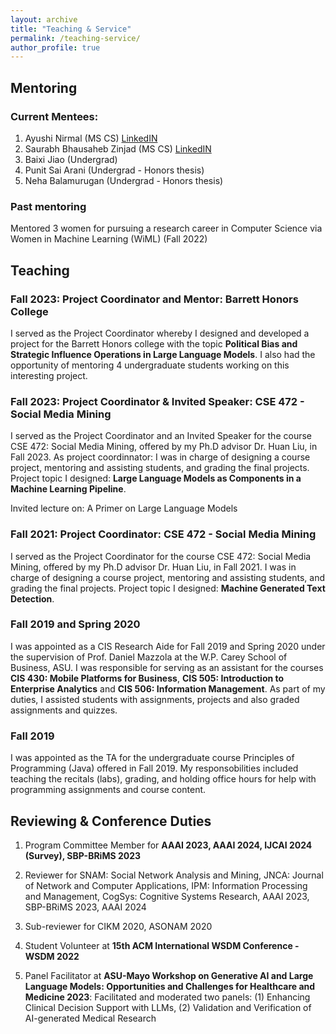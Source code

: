 ```yaml
---
layout: archive
title: "Teaching & Service"
permalink: /teaching-service/
author_profile: true
---
```


## Mentoring

### Current Mentees:

1. Ayushi Nirmal (MS CS) [LinkedIN](https://www.linkedin.com/in/ayushi-nirmal/)
2. Saurabh Bhausaheb Zinjad (MS CS) [LinkedIN](https://www.linkedin.com/in/saurabhzinjad/)
3. Baixi Jiao (Undergrad)
4. Punit Sai Arani (Undergrad - Honors thesis)
5. Neha Balamurugan (Undergrad - Honors thesis)

### Past mentoring

Mentored 3 women for pursuing a research career in Computer Science via Women in Machine Learning (WiML) (Fall 2022)

## Teaching

### Fall 2023: Project Coordinator and Mentor: Barrett Honors College

I served as the Project Coordinator whereby I designed and developed a project for the Barrett Honors college with the topic **Political Bias and Strategic Influence Operations in Large Language Models**. I also had the opportunity of mentoring 4 undergraduate students working on this interesting project.

### Fall 2023: Project Coordinator & Invited Speaker: CSE 472 - Social Media Mining

I served as the Project Coordinator and an Invited Speaker for the course CSE 472: Social Media Mining, offered by my Ph.D advisor Dr. Huan Liu, in Fall 2023. 
As project coordinnator: I was in charge of designing a course project, mentoring and assisting students, and grading the final projects. Project topic I designed: **Large Language Models as Components in a Machine Learning Pipeline**. 

Invited lecture on:  A Primer on Large Language Models 


### Fall 2021: Project Coordinator: CSE 472 - Social Media Mining

I served as the Project Coordinator for the course CSE 472: Social Media Mining, offered by my Ph.D advisor Dr. Huan Liu, in Fall 2021. I was in charge of designing a course project, mentoring and assisting students, and grading the final projects. Project topic I designed: **Machine Generated Text Detection**. 



### Fall 2019 and Spring 2020

I was appointed as a CIS Research Aide for Fall 2019 and Spring 2020 under the supervision of Prof. Daniel Mazzola at the W.P. Carey School of Business, ASU. I was responsible for serving as an assistant for the courses **CIS 430: Mobile Platforms for Business**, **CIS 505: Introduction to Enterprise Analytics** and **CIS 506: Information Management**. As part of my duties, I assisted students with assignments, projects and also graded assignments and quizzes. 

### Fall 2019

I was appointed as the TA for the undergraduate course Principles of Programming (Java) offered in Fall 2019. My responsobilities included teaching the recitals (labs), grading, and holding office hours for help with programming assignments and course content. 

## Reviewing & Conference Duties


1. Program Committee Member for **AAAI 2023, AAAI 2024, IJCAI 2024 (Survey), SBP-BRiMS 2023**


2. Reviewer for SNAM: Social Network Analysis and Mining, JNCA: Journal of Network and Computer Applications, IPM: Information Processing and Management, CogSys: Cognitive Systems Research, AAAI 2023, SBP-BRiMS 2023, AAAI 2024

3. Sub-reviewer for CIKM 2020, ASONAM 2020

4. Student Volunteer at **15th ACM International WSDM Conference - WSDM 2022**

5. Panel Facilitator at **ASU-Mayo Workshop on Generative AI and Large Language Models: Opportunities and Challenges for Healthcare and Medicine 2023**: Facilitated and moderated two panels: (1) Enhancing Clinical Decision Support with LLMs, (2) Validation and Verification of AI-generated Medical Research


<!-- {% if author.googlescholar %}
  You can also find my articles on <u><a href="{{author.googlescholar}}">my Google Scholar profile</a>.</u>
{% endif %} -->

<!-- {% include base_path %}

{% for post in site.teaching reversed %}
  {% include archive-single.html %}
{% endfor %} -->

